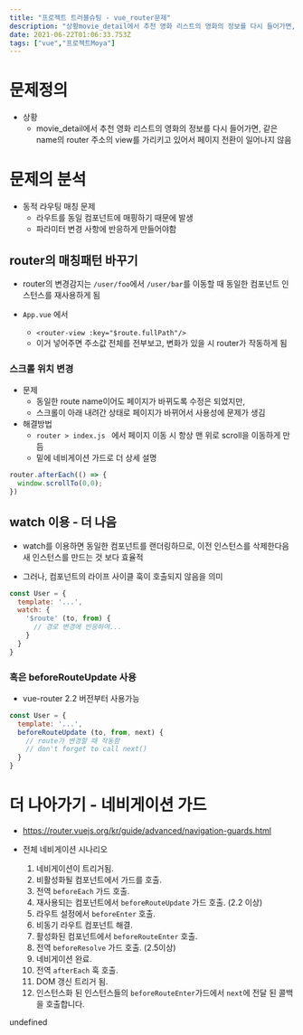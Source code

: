 ```yaml
---
title: "프로젝트 트러블슈팅 - vue_router문제"
description: "상황movie_detail에서 추천 영화 리스트의 영화의 정보를 다시 들어가면, 같은 name의 router 주소의 view를 가리키고 있어서 페이지 전환이 일어나지 않음동적 라우팅 매칭 문제라우트를 동일 컴포넌트에 매핑하기 때문에 발생파라미터 변경 사항에 반응하게 만"
date: 2021-06-22T01:06:33.753Z
tags: ["vue","프로젝트Moya"]
---
```

# 문제정의

- 상황
  - movie_detail에서 추천 영화 리스트의 영화의 정보를 다시 들어가면, 같은 name의 router 주소의 view를 가리키고 있어서 페이지 전환이 일어나지 않음



# 문제의 분석

- 동적 라우팅 매칭 문제
  - 라우트를 동일 컴포넌트에 매핑하기 때문에 발생
  - 파라미터 변경 사항에 반응하게 만들어야함



## router의 매칭패턴 바꾸기

- router의 변경감지는 `/user/foo`에서 `/user/bar`를 이동할 때 동일한 컴포넌트 인스턴스를 재사용하게 됨

- `App.vue` 에서 
  - `<router-view :key="$route.fullPath"/>`
  - 이거 넣어주면 주소값 전체를 전부보고, 변화가 있을 시 router가 작동하게 됨



### 스크롤 위치 변경

- 문제
  - 동일한 route name이어도 페이지가 바뀌도록 수정은 되었지만, 
  - 스크롤이 아래 내려간 상태로 페이지가 바뀌어서 사용성에 문제가 생김
- 해결방법
  - `router > index.js ` 에서 페이지 이동 시 항상 맨 위로 scroll을 이동하게 만듬
  - 밑에 네비게이션 가드로 더 상세 설명

```js
router.afterEach(() => {
  window.scrollTo(0,0);
})
```



## watch 이용 - 더 나음

- watch를 이용하면 동일한 컴포넌트를 랜더링하므로, 이전 인스턴스를 삭제한다음 새 인스턴스를 만드는 것 보다 효율적

- 그러나, 컴포넌트의 라이프 사이클 훅이 호출되지 않음을 의미

```javascript
const User = {
  template: '...',
  watch: {
    '$route' (to, from) {
      // 경로 변경에 반응하여...
    }
  }
}
```



### 혹은 beforeRouteUpdate 사용

- vue-router 2.2 버전부터 사용가능

```js
const User = {
  template: '...',
  beforeRouteUpdate (to, from, next) {
    // route가 변경할 때 작동함
    // don't forget to call next()
  }
}
```



# 더 나아가기 - 네비게이션 가드

- https://router.vuejs.org/kr/guide/advanced/navigation-guards.html

- 전체 네비게이션 시나리오
  1. 네비게이션이 트리거됨.
  2. 비활성화될 컴포넌트에서 가드를 호출.
  3. 전역 `beforeEach` 가드 호출.
  4. 재사용되는 컴포넌트에서 `beforeRouteUpdate` 가드 호출. (2.2 이상)
  5. 라우트 설정에서 `beforeEnter` 호출.
  6. 비동기 라우트 컴포넌트 해결.
  7. 활성화된 컴포넌트에서 `beforeRouteEnter` 호출.
  8. 전역 `beforeResolve` 가드 호출. (2.5이상)
  9. 네비게이션 완료.
  10. 전역 `afterEach` 훅 호출.
  11. DOM 갱신 트리거 됨.
  12. 인스턴스화 된 인스턴스들의 `beforeRouteEnter`가드에서 `next`에 전달 된 콜백을 호출합니다.

undefined